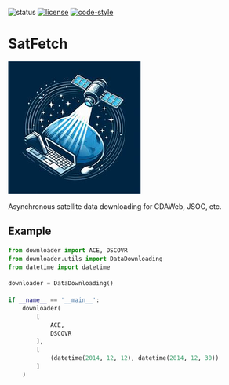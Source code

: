 ![status](https://img.shields.io/badge/status-beta-red.svg)
[![license](https://img.shields.io/badge/License-MIT-yellow.svg)](https://opensource.org/licenses/MIT)
[![code-style](https://img.shields.io/badge/code%20style-black-000000.svg)](https://github.com/psf/black)

# SatFetch

![image](https://raw.githubusercontent.com/Jorgedavyd/SatFetch/main/docs/source/logo.png)

Asynchronous satellite data downloading for CDAWeb, JSOC, etc.

## Example
```python 
from downloader import ACE, DSCOVR
from downloader.utils import DataDownloading
from datetime import datetime

downloader = DataDownloading()

if __name__ == '__main__':
    downloader(
        [
            ACE,
            DSCOVR
        ],
        [
            (datetime(2014, 12, 12), datetime(2014, 12, 30))
        ]
    )

```